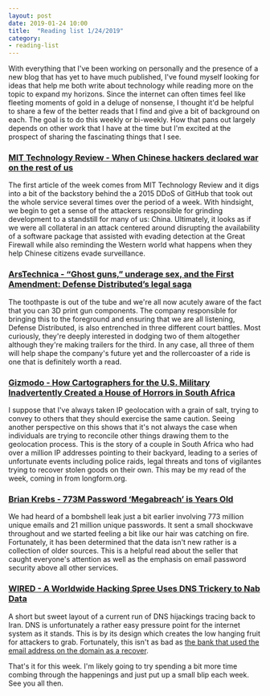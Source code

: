 ```yaml
---
layout: post
date: 2019-01-24 10:00
title:  "Reading list 1/24/2019"
category: 
- reading-list
---
```


With everything that I've been working on personally and the presence of a new blog that has yet to have much published, I've found myself looking for ideas that help me both write about technology while reading more on the topic to expand my horizons. Since the internet can often times feel like fleeting moments of gold in a deluge of nonsense, I thought it'd be helpful to share a few of the better reads that I find and give a bit of background on each. The goal is to do this weekly or bi-weekly. How that pans out largely depends on other work that I have at the time but I'm excited at the prospect of sharing the fascinating things that I see. 
<!--more-->
### <a href="https://jnsn.link/U-pZGY37">MIT Technology Review - When Chinese hackers declared war on the rest of us</a>
The first article of the week comes from MIT Technology Review and it digs into a bit of the backstory behind the a 2015 DDoS of GitHub that took out the whole service several times over the period of a week. With hindsight, we begin to get a sense of the attackers responsible for grinding development to a standstill for many of us: China. Ultimately, it looks as if we were all collateral in an attack centered around disrupting the availability of a software package that assisted with evading detection at the Great Firewall while also reminding the Western world what happens when they help Chinese citizens evade surveillance. 

### <a href="https://jnsn.link/UgMyVQ1E">ArsTechnica - “Ghost guns,” underage sex, and the First Amendment: Defense Distributed’s legal saga</a>
The toothpaste is out of the tube and we're all now acutely aware of the fact that you can 3D print gun components. The company responsible for bringing this to the foreground and ensuring that we are all listening, Defense Distributed, is also entrenched in three different court battles. Most curiously, they're deeply interested in dodging two of them altogether although they're making trailers for the third. In any case, all three of them will help shape the company's future yet and the rollercoaster of a ride is one that is definitely worth a read.

### <a href="https://jnsn.link/vKHkwR9-">Gizmodo - How Cartographers for the U.S. Military Inadvertently Created a House of Horrors in South Africa</a>
I suppose that I've always taken IP geolocation with a grain of salt, trying to convey to others that they should exercise the same caution. Seeing another perspective on this shows that it's not always the case when individuals are trying to reconcile other things drawing them to the geolocation process. This is the story of a couple in South Africa who had over a million IP addresses pointing to their backyard, leading to a series of unfortunate events including police raids, legal threats and tons of vigilantes trying to recover stolen goods on their own. This may be my read of the week, coming in from longform.org. 

### <a href="https://jnsn.link/6_-K3L_M">Brian Krebs - 773M Password ‘Megabreach’ is Years Old</a>
We had heard of a bombshell leak just a bit earlier involving 773 million unique emails and 21 million unique passwords. It sent a small shockwave throughout and we started feeling a bit like our hair was catching on fire. Fortunately, it has been determined that the data isn't new rather is a collection of older sources. This is a helpful read about the seller that caught everyone's attention as well as the emphasis on email password security above all other services.

### <a href="https://jnsn.link/cVZSBUSH">WIRED - A Worldwide Hacking Spree Uses DNS Trickery to Nab Data</a>
A short but sweet layout of a current run of DNS hijackings tracing back to Iran. DNS is unfortunately a rather easy pressure point for the internet system as it stands. This is by its design which creates the low hanging fruit for attackers to grab. Fortunately, this isn't as bad as <a href="https://jnsn.link/3xoseyg6">the bank that used the email address on the domain as a recover</a>.

That's it for this week. I'm likely going to try spending a bit more time combing through the happenings and just put up a small blip each week. See you all then.
